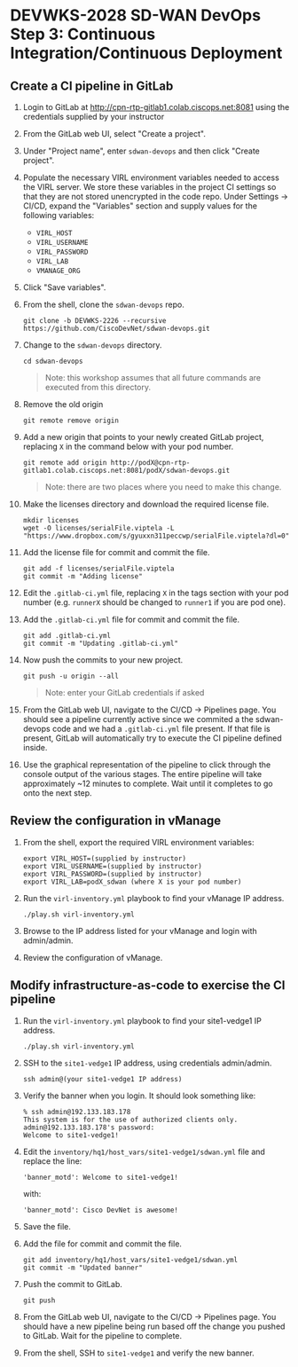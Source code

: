 # DEVWKS-2028 SD-WAN DevOps Step 3: Continuous Integration/Continuous Deployment

## Create a CI pipeline in GitLab
1. Login to GitLab at http://cpn-rtp-gitlab1.colab.ciscops.net:8081 using the credentials supplied by your instructor

1. From the GitLab web UI, select "Create a project".

1. Under "Project name", enter `sdwan-devops` and then click "Create project".

1. Populate the necessary VIRL environment variables needed to access the VIRL server.  We store these variables in the project CI settings so that they are not stored unencrypted in the code repo.  Under Settings -> CI/CD, expand the "Variables" section and supply values for the following variables:
    - `VIRL_HOST`
    - `VIRL_USERNAME`
    - `VIRL_PASSWORD`
    - `VIRL_LAB`
    - `VMANAGE_ORG`

1. Click "Save variables".

1. From the shell, clone the `sdwan-devops` repo.
    ```
    git clone -b DEVWKS-2226 --recursive https://github.com/CiscoDevNet/sdwan-devops.git
    ```
1. Change to the `sdwan-devops` directory.
    ```
    cd sdwan-devops
    ```
    > Note: this workshop assumes that all future commands are executed from this directory.

1. Remove the old origin
    ```
    git remote remove origin
    ```

1. Add a new origin that points to your newly created GitLab project, replacing `X` in the command below with your pod number.
    ```
    git remote add origin http://podX@cpn-rtp-gitlab1.colab.ciscops.net:8081/podX/sdwan-devops.git
    ```
    > Note: there are two places where you need to make this change.

1. Make the licenses directory and download the required license file.
    ```
    mkdir licenses
	wget -O licenses/serialFile.viptela -L "https://www.dropbox.com/s/gyuxxn311peccwp/serialFile.viptela?dl=0"
    ```

1. Add the license file for commit and commit the file.
    ```
    git add -f licenses/serialFile.viptela
	git commit -m "Adding license"
    ```

1. Edit the `.gitlab-ci.yml` file, replacing `X` in the tags section with your pod number (e.g. `runnerX` should be changed to `runner1` if you are pod one).

1. Add the `.gitlab-ci.yml` file for commit and commit the file.
    ```
    git add .gitlab-ci.yml
	git commit -m "Updating .gitlab-ci.yml"
    ```

1. Now push the commits to your new project.
    ```
    git push -u origin --all
    ```
    > Note: enter your GitLab credentials if asked

1. From the GitLab web UI, navigate to the CI/CD -> Pipelines page.  You should see a pipeline currently active since we commited a the sdwan-devops code and we had a `.gitlab-ci.yml` file present.  If that file is present, GitLab will automatically try to execute the CI pipeline defined inside.

1. Use the graphical representation of the pipeline to click through the console output of the various stages.  The entire pipeline will take approximately ~12 minutes to complete.  Wait until it completes to go onto the next step.

## Review the configuration in vManage
1. From the shell, export the required VIRL environment variables:
    ```
    export VIRL_HOST=(supplied by instructor)
    export VIRL_USERNAME=(supplied by instructor)
    export VIRL_PASSWORD=(supplied by instructor)
    export VIRL_LAB=podX_sdwan (where X is your pod number)
    ```

1. Run the `virl-inventory.yml` playbook to find your vManage IP address.
    ```
    ./play.sh virl-inventory.yml
    ```

1. Browse to the IP address listed for your vManage and login with admin/admin.

1. Review the configuration of vManage.

## Modify infrastructure-as-code to exercise the CI pipeline
1. Run the `virl-inventory.yml` playbook to find your site1-vedge1 IP address.
    ```
    ./play.sh virl-inventory.yml
    ```
1. SSH to the `site1-vedge1` IP address, using credentials admin/admin.
    ```
    ssh admin@(your site1-vedge1 IP address)
    ```

1. Verify the banner when you login.  It should look something like:
    ```
    % ssh admin@192.133.183.178
    This system is for the use of authorized clients only.
    admin@192.133.183.178's password: 
    Welcome to site1-vedge1!
    ```

1. Edit the `inventory/hq1/host_vars/site1-vedge1/sdwan.yml` file and replace the line:
    ```
    'banner_motd': Welcome to site1-vedge1!
    ```
    with:
    ```
    'banner_motd': Cisco DevNet is awesome!
    ```

1. Save the file.

1. Add the file for commit and commit the file.
    ```
    git add inventory/hq1/host_vars/site1-vedge1/sdwan.yml
	git commit -m "Updated banner"
    ```

1. Push the commit to GitLab.
    ```
    git push
    ```

1. From the GitLab web UI, navigate to the CI/CD -> Pipelines page.  You should have a new pipeline being run based off the change you pushed to GitLab.  Wait for the pipeline to complete.

1. From the shell, SSH to `site1-vedge1` and verify the new banner.
